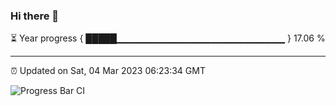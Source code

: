 ### Hi there 👋

⏳ Year progress { █████▁▁▁▁▁▁▁▁▁▁▁▁▁▁▁▁▁▁▁▁▁▁▁▁▁ } 17.06 %

---

⏰ Updated on Sat, 04 Mar 2023 06:23:34 GMT

![Progress Bar CI](https://github.com/ZhaoGui/ZhaoGui/workflows/Progress%20Bar%20CI/badge.svg)
